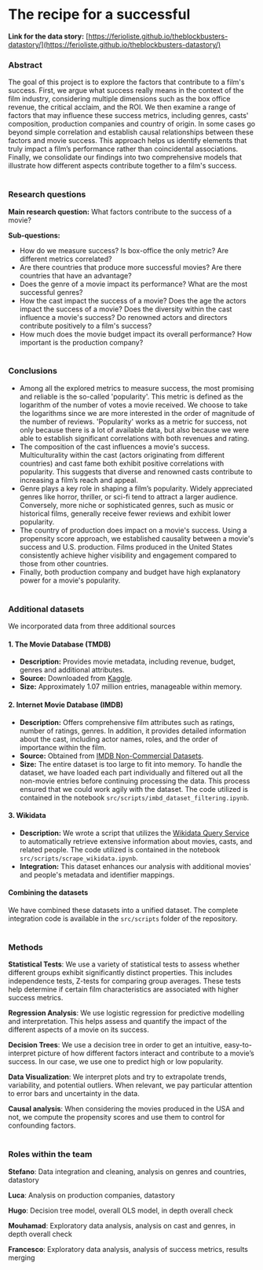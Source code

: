 # The recipe for a successful 
**Link for the data story:** [https://ferioliste.github.io/theblockbusters-datastory/](https://ferioliste.github.io/theblockbusters-datastory/)

### Abstract
The goal of this project is to explore the factors that contribute to a film's success. First, we argue what success really means in the context of the film industry, considering multiple dimensions such as the box office revenue, the critical acclaim, and the ROI. We then examine a range of factors that may influence these success metrics, including genres, casts' composition, production companies and country of origin. In some cases go beyond simple correlation and establish causal relationships between these factors and movie success. This approach helps us identify elements that truly impact a film’s performance rather than coincidental associations. Finally, we consolidate our findings into two comprehensive models that illustrate how different aspects contribute together to a film's success.
<br><br>

### Research questions
**Main research question:** What factors contribute to the success of a movie?

**Sub-questions:**
- How do we measure success? Is box-office the only metric? Are different metrics correlated?
- Are there countries that produce more successful movies? Are there countries that have an advantage?
- Does the genre of a movie impact its performance? What are the most successful genres?
- How the cast impact the success of a movie? Does the age the actors impact the success of a movie? Does the diversity within the cast influence a movie's success? Do renowned actors and directors contribute positively to a film's success?
- How much does the movie budget impact its overall performance? How important is the production company?
<br><br>

### Conclusions
- Among all the explored metrics to measure success, the most promising and reliable is the so-called 'popularity'. This metric is defined as the logarithm of the number of votes a movie received. We choose to take the logarithms since we are more interested in the order of magnitude of the number of reviews. 'Popularity' works as a metric for success, not only because there is a lot of available data, but also because we were able to establish significant correlations with both revenues and rating.
- The composition of the cast influences a movie's success. Multiculturality within the cast (actors originating from different countries) and cast fame both exhibit positive correlations with popularity. This suggests that diverse and renowned casts contribute to increasing a film’s reach and appeal.
- Genre plays a key role in shaping a film’s popularity. Widely appreciated genres like horror, thriller, or sci-fi tend to attract  a larger audience. Conversely, more niche or sophisticated genres, such as music or historical films, generally receive fewer reviews and exhibit lower popularity.
- The country of production does impact on a movie's success. Using a propensity score approach, we established causality between a movie's success and U.S. production. Films produced in the United States consistently achieve higher visibility and engagement compared to those from other countries.
- Finally, both production company and budget have high explanatory power for a movie's popularity.
<br><br>

### Additional datasets
We incorporated data from three additional sources

#### 1. The Movie Database (TMDB)
- **Description:** Provides movie metadata, including revenue, budget, genres and additional attributes.
- **Source:** Downloaded from [Kaggle](https://www.kaggle.com/datasets/asaniczka/tmdb-movies-dataset-2023-930k-movies).
- **Size:** Approximately 1.07 million entries, manageable within memory.

#### 2. Internet Movie Database (IMDB)
- **Description:** Offers comprehensive film attributes such as ratings, number of ratings, genres. In addition, it provides detailed information about the cast, including actor names, roles, and the order of importance within the film.
- **Source:** Obtained from [IMDB Non-Commercial Datasets](https://developer.imdb.com/non-commercial-datasets/).
- **Size:** The entire dataset is too large to fit into memory. To handle the dataset, we have loaded each part individually and filtered out all the non-movie entries before continuing processing the data. This process ensured that we could work agily with the dataset. The code utilized is contained in the notebook `src/scripts/imbd_dataset_filtering.ipynb`.

#### 3. Wikidata
- **Description:** We wrote a script that utilizes the [Wikidata Query Service](https://query.wikidata.org/) to automatically retrieve extensive information about movies, casts, and related people. The code utilized is contained in the notebook `src/scripts/scrape_wikidata.ipynb`.
- **Integration:** This dataset enhances our analysis with additional movies' and people's metadata and identifier mappings.

#### Combining the datasets
We have combined these datasets into a unified dataset. The complete integration code is available in the `src/scripts` folder of the repository.
<br><br>

### Methods
**Statistical Tests**: We use a variety of statistical tests to assess whether different groups exhibit significantly distinct properties. This includes independence tests, Z-tests for comparing group averages. These tests help determine if certain film characteristics are associated with higher success metrics.

**Regression Analysis**: We use logistic regression for predictive modelling and interpretation. This helps assess and quantify the impact of the different aspects of a movie on its success.

**Decision Trees**: We use a decision tree in order to get an intuitive, easy-to-interpret picture of how different factors interact and contribute to a movie’s success. In our case, we use one to predict high or low popularity.

**Data Visualization**: We interpret plots and try to extrapolate trends, variability, and potential outliers. When relevant, we pay particular attention to error bars and uncertainty in the data.

**Causal analysis**: When considering the movies produced in the USA and not, we compute the propensity scores and use them to control for confounding factors.
<br><br>

### Roles within the team

**Stefano**: Data integration and cleaning, analysis on genres and countries, datastory

**Luca**: Analysis on production companies, datastory

**Hugo**: Decision tree model, overall OLS model, in depth overall check

**Mouhamad**: Exploratory data analysis, analysis on cast and genres, in depth overall check

**Francesco**: Exploratory data analysis, analysis of success metrics, results merging
